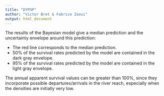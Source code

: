 ```yaml
---
title: "DYPOP"
author: "Victor Bret & Fabrice Zaoui"
output: html_document
---
```


The results of the Bayesian model give a median prediction and the uncertainty envelope around this prediction:

- The red line corresponds to the median prediction.
- 50% of the survival rates predicted by the model are contained in the dark gray envelope.
- 95% of the survival rates predicted by the model are contained in the light gray envelope.

The annual apparent survival values can be greater than 100%, since they incorporate possible departures/arrivals in the river reach, especially when the densities are initially very low.
